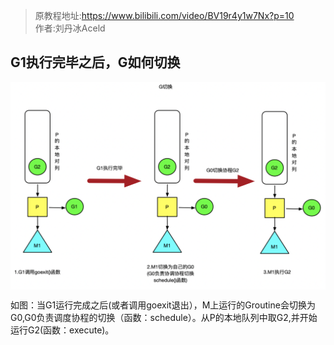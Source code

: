 > 原教程地址:https://www.bilibili.com/video/BV19r4y1w7Nx?p=10 \
> 作者:刘丹冰Aceld

## G1执行完毕之后，G如何切换

<img style="display: block; margin: 0 auto;" src="../img/G-change.png" alt="" />

如图：当G1运行完成之后(或者调用goexit退出），M上运行的Groutine会切换为G0,G0负责调度协程的切换（函数：schedule）。从P的本地队列中取G2,并开始运行G2(函数：execute)。